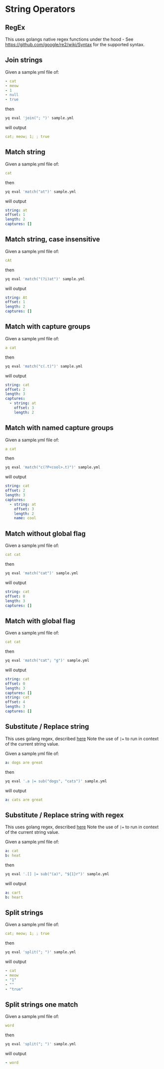 # String Operators

## RegEx
This uses golangs native regex functions under the hood - See https://github.com/google/re2/wiki/Syntax for the supported syntax.

## Join strings
Given a sample.yml file of:
```yaml
- cat
- meow
- 1
- null
- true
```
then
```bash
yq eval 'join("; ")' sample.yml
```
will output
```yaml
cat; meow; 1; ; true
```

## Match string
Given a sample.yml file of:
```yaml
cat
```
then
```bash
yq eval 'match("at")' sample.yml
```
will output
```yaml
string: at
offset: 1
length: 2
captures: []
```

## Match string, case insensitive
Given a sample.yml file of:
```yaml
cAt
```
then
```bash
yq eval 'match("(?i)at")' sample.yml
```
will output
```yaml
string: At
offset: 1
length: 2
captures: []
```

## Match with capture groups
Given a sample.yml file of:
```yaml
a cat
```
then
```bash
yq eval 'match("c(.t)")' sample.yml
```
will output
```yaml
string: cat
offset: 2
length: 3
captures:
  - string: at
    offset: 3
    length: 2
```

## Match with named capture groups
Given a sample.yml file of:
```yaml
a cat
```
then
```bash
yq eval 'match("c(?P<cool>.t)")' sample.yml
```
will output
```yaml
string: cat
offset: 2
length: 3
captures:
  - string: at
    offset: 3
    length: 2
    name: cool
```

## Match without global flag
Given a sample.yml file of:
```yaml
cat cat
```
then
```bash
yq eval 'match("cat")' sample.yml
```
will output
```yaml
string: cat
offset: 0
length: 3
captures: []
```

## Match with global flag
Given a sample.yml file of:
```yaml
cat cat
```
then
```bash
yq eval 'match("cat"; "g")' sample.yml
```
will output
```yaml
string: cat
offset: 0
length: 3
captures: []
string: cat
offset: 4
length: 3
captures: []
```

## Substitute / Replace string
This uses golang regex, described [here](https://github.com/google/re2/wiki/Syntax)
Note the use of `|=` to run in context of the current string value.

Given a sample.yml file of:
```yaml
a: dogs are great
```
then
```bash
yq eval '.a |= sub("dogs", "cats")' sample.yml
```
will output
```yaml
a: cats are great
```

## Substitute / Replace string with regex
This uses golang regex, described [here](https://github.com/google/re2/wiki/Syntax)
Note the use of `|=` to run in context of the current string value.

Given a sample.yml file of:
```yaml
a: cat
b: heat
```
then
```bash
yq eval '.[] |= sub("(a)", "${1}r")' sample.yml
```
will output
```yaml
a: cart
b: heart
```

## Split strings
Given a sample.yml file of:
```yaml
cat; meow; 1; ; true
```
then
```bash
yq eval 'split("; ")' sample.yml
```
will output
```yaml
- cat
- meow
- "1"
- ""
- "true"
```

## Split strings one match
Given a sample.yml file of:
```yaml
word
```
then
```bash
yq eval 'split("; ")' sample.yml
```
will output
```yaml
- word
```

